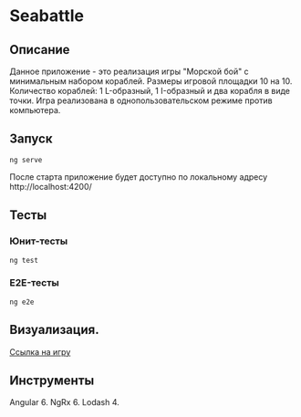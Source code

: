 # Seabattle

## Описание

Данное приложение - это реализация игры "Морской бой" с минимальным набором кораблей. Размеры игровой площадки 10 на 10. Количество кораблей: 1 L-образный, 1 I-образный и два корабля в виде точки. Игра реализована в однопользовательском режиме против компьютера.

## Запуск

```
ng serve
```

После старта приложение будет доступно по локальному адресу http://localhost:4200/

## Тесты

### Юнит-тесты

```
ng test
```

### E2E-тесты

```
ng e2e
```

## Визуализация.

[Ссылка на игру](http://109.234.39.244:8080/)

## Инструменты

Angular 6.
NgRx 6.
Lodash 4.

